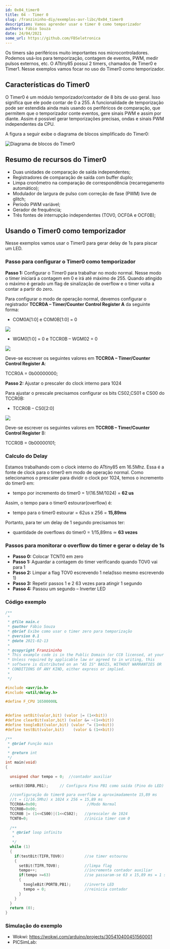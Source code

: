 ```yaml
---
id: 0x04_timer0
title: 04 - Timer 0
slug: /franzininho-diy/exemplos-avr-libc/0x04_timer0
description: Vamos aprender usar o timer 0 como temporizador
authors: Fábio Souza
date: 24/04/2021
some_url: https://github.com/FBSeletronica
---
```


Os timers são periféricos muito importantes nos microcontroladores. Podemos usá-los para temporização, contagem de eventos, PWM, medir pulsos externos, etc. O ATtiny85 possui 2 timers, chamados de Timer0 e Timer1. Nesse exemplos vamos focar no uso do Timer0 como temporizador.

## Características do Timer0

O Timer0 é um módulo temporizador/contador de 8 bits de uso geral. Isso significa que ele pode contar de 0 a 255. A funcionalidade de temporização pode ser estendida ainda mais usando os periféricos de comparação, que permitem que o temporizador conte eventos, gere sinais PWM e assim por diante. Assim é possível gerar temporizações precisas, ondas e sinais PWM independentes da CPU.

A figura a seguir exibe o diagrama de blocos simplificado do Timer0:

![Diagrama de blocos do Timer0](img/0x04/timer0-block-diagram.png)

## Resumo de recursos do Timer0

-   Duas unidades de comparação de saída independentes;
-   Registradores de comparação de saída com buffer duplo;
-   Limpa cronômetro na comparação de correspondência (recarregamento automático);
-   Modulador de largura de pulso com correção de fase (PWM) livre de glitch;
-   Período PWM variável;
-   Gerador de frequência;
-   Três fontes de interrupção independentes (TOV0, OCF0A e OCF0B);

## Usando o Timer0 como temporizador

Nesse exemplos vamos usar o Timer0 para gerar delay de 1s para piscar um LED.

### Passo para configurar o Timer0 como temporizador

**Passo 1:** Configurar o Timer0 para trabalhar no modo normal. Nesse modo o timer iniciará a contagem em 0 e irá até máximo de 255. Quando atingido o máximo é gerado um flag de sinalização de overflow e o timer volta a contar a partir do zero.

Para configurar o modo de operação normal, devemos configurar o registrador **TCCR0A – Timer/Counter Control Register A** da seguinte forma:

-   COM0A[1:0] e COM0B[1:0] = 0

![](img/0x04/timer0-config1.png)

-   WGM0[1:0] = 0 e TCCR0B – WGM02 = 0

![](img/0x04/timer0-config2.png)

Deve-se escrever os seguintes valores em **TCCR0A – Timer/Counter Control Register A**:

TCCR0A = 0b00000000;

**Passo 2:** Ajustar o prescaler do clock interno para 1024

Para ajustar o prescale precisamos configurar os bits CS02,CS01 e CS00 do TCCR0B:

-   TCCR0B – CS0[2:0]

![](img/0x04/timer0-config3.png)

Deve-se escrever os seguintes valores em **TCCR0B – Timer/Counter Control Register** B:

TCCR0B = 0b00000101;

### Calculo do Delay

Estamos trabalhando com o clock interno do ATtiny85 em 16.5Mhz. Essa é a fonte de clock para o timer0 em modo de operação normal. Como selecionamos o prescaler para dividir o clock por 1024, temos o incremento do timer0 em:

-   tempo por incremento do timer0 = 1/(16.5M/1024) = **62 us**

Assim, o tempo para o timer0 estourar(overflow) é:

-   tempo para o timer0 estourar = 62us x 256 = **15,89ms**

Portanto, para ter um delay de 1 segundo precisamos ter:

-   quantidade de overflows do timer0 = 1/15,89ms ≃ **63 vezes**

### Passos para monitorar o overflow do timer e gerar o delay de 1s

-   **Passo 0:** Colocar TCNT0 em zero
-   **Passo 1:** Aguardar a contagem do timer verificando quando TOV0 vai para 1
-   **Passo 2:** Limpar a flag TOV0 escrevendo 1 nela(Isso mesmo escrevendo 1)
-   **Passo 3:** Repetir passos 1 e 2 63 vezes para atingir 1 segundo
-   **Passo 4:** Passou um segundo – Inverter LED

### Código exemplo

```c
/**
 * 
 * @file main.c
 * @author Fábio Souza
 * @brief Exibe como usar o timer zero para temporização
 * @version 0.1
 * @date 2021-02-13
 * 
 * @copyright Franzininho 
 * This example code is in the Public Domain (or CC0 licensed, at your option.)
 * Unless required by applicable law or agreed to in writing, this
 * software is distributed on an "AS IS" BASIS, WITHOUT WARRANTIES OR
 * CONDITIONS OF ANY KIND, either express or implied.
 * 
 */

#include <avr/io.h>
#include <util/delay.h> 

#define F_CPU 16500000L

 	
#define setBit(valor,bit) (valor |= (1<<bit))
#define clearBit(valor,bit) (valor &= ~(1<<bit))
#define toogleBit(valor,bit) (valor ^= (1<<bit))
#define testBit(valor,bit)    (valor & (1<<bit))

/**
 * @brief Função main
 * 
 * @return int 
 */
int main(void) 
{
  
  unsigned char tempo = 0;  //contador auxiliar

  setBit(DDRB,PB1); 	// Configura Pino PB1 como saída (Pino do LED)

  //configuração do timer0 para overflow a aproximadamente 15,89 ms
  //t = (1/16.5Mhz) x 1024 x 256 = 15,89 ms
  TCCR0A=0x00;                      //Modo Normal
  TCCR0B=0x00;
  TCCR0B |= (1<<CS00)|(1<<CS02);   //prescaler de 1024
  TCNT0=0;                         //inicia timer com 0
  
  /**
   * @brief loop infinito
   * 
   */
  while (1)
  {
    if(testBit(TIFR,TOV0))         //se timer estourou
    {
      setBit(TIFR,TOV0);           //limpa flag
      tempo++;                     //incrementa contador auxiliar
      if(tempo >=63)               //se passaram-se 63 x 15,89 ms = 1 s
      {
        toogleBit(PORTB,PB1);      //inverte LED
        tempo = 0;                 //reinicia contador
      }
    }
  }                                                
  return (0);                           
}
```
### Simulação do exemplo
- Wokwi: https://wokwi.com/arduino/projects/305410400451560001
- PICSimLab:
